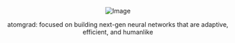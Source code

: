 <div align="center">

  ![Image](https://github.com/user-attachments/assets/062c1bc2-6217-4c12-96b9-7138a6484d12)

  atomgrad: focused on building next-gen neural networks that are adaptive, efficient, and humanlike

</div>
